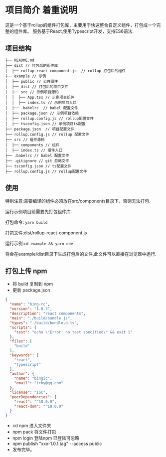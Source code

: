 项目简介 着重说明
================

这是一个基于rollup的组件打包库，主要用于快速整合自定义组件，打包成一个完整的组件库。
服务基于React,使用Typescript开发，支持ES6语法.

## 项目结构

```
├── README.md
├── dist // 打包后的组件库
│  ├── rollup-react-component.js  // rollup 打包后的组件
├── example // 示例
│  ├── public // 公共组件
│  ├── dist // 打包后的项目文件
│  ├── src // 示例项目源码
│  │  ├── App.tsx // 示例项目组件
│  │  ├── index.ts // 示例项目入口
│  ├── .babelrc  // babel 配置文件
│  ├── package.json // 示例项目依赖
│  ├── rollup.config.js // rollup配置文件
│  ├── tsconfig.json // 示例项目ts配置
├── package.json  // 项目配置文件
├── rollup.config.js // rollup 配置文件
├── src // 组件源码
│  ├── components // 组件
│  ├── index.ts // 组件入口
├── .babelrc // babel 配置文件
├── .gitignore // git 忽略文件
├── tsconfig.json // ts配置文件
├── rollup.config.js // rollup配置文件

```

## 使用

特别注意:需要编译的组件必须放在src/components目录下，否则无法打包.

运行示例项目前需要先打包组件库.

打包命令: `yarn build`

打包文件:dist/rollup-react-component.js

运行示例:`cd example && yarn dev`

将会在example/dist目录下生成打包后的文件,此文件可以直接在浏览器中运行.


## 打包上传 npm
- 将 build 复制到 npm
- 更新 package.json
``` json
{
  "name": "bing-rc",
  "version": "1.0.3",
  "description": "react components",
  "main": "./build/bundle.js",
  "types": "./build/bundle.d.ts",
  "scripts": {
    "test": "echo \"Error: no test specified\" && exit 1"
  },
  "files": [
    "build"
  ],
  "keywords": [
    "react",
    "typescript"
  ],
  "author": {
    "name": "bingic",
    "email": "icby@qq.com"
  },
  "license": "ISC",
  "peerDependencies": {
    "react": "^18.0.0",
    "react-dom": "^18.0.0"
  }
}

```
- cd npm    进入文件夹
- npm pack    将文件打包
- npm login   登陆npm 已登陆可忽略
- npm publish "xxx-1.0.1.tag" --access public
- 发布完毕。